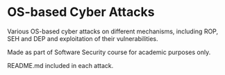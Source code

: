 # OS-based Cyber Attacks

Various OS-based cyber attacks on different mechanisms, including ROP, SEH and DEP and exploitation of their vulnerabilities.

Made as part of Software Security course for academic purposes only.

README.md included in each attack.
